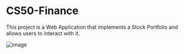 # CS50-Finance
This project is a Web Application that implements a Stock Portfolio and allows users to interact with it.

![image](https://github.com/lndmri/CS50-Finance/assets/69853165/68641e23-d796-4d5b-b133-5c29b2b188a5)
